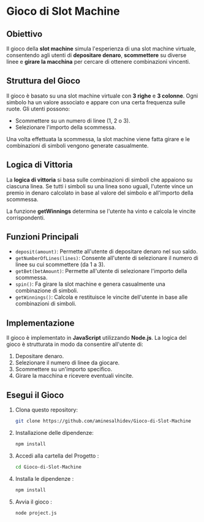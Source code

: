 # Gioco di Slot Machine

## Obiettivo

Il gioco della **slot machine** simula l'esperienza di una slot machine virtuale, consentendo agli utenti di **depositare denaro**, **scommettere** su diverse linee e **girare la macchina** per cercare di ottenere combinazioni vincenti.

## Struttura del Gioco

Il gioco è basato su una slot machine virtuale con **3 righe** e **3 colonne**. Ogni simbolo ha un valore associato e appare con una certa frequenza sulle ruote. Gli utenti possono:
- Scommettere su un numero di linee (1, 2 o 3).
- Selezionare l'importo della scommessa.

Una volta effettuata la scommessa, la slot machine viene fatta girare e le combinazioni di simboli vengono generate casualmente.

## Logica di Vittoria

La **logica di vittoria** si basa sulle combinazioni di simboli che appaiono su ciascuna linea. Se tutti i simboli su una linea sono uguali, l'utente vince un premio in denaro calcolato in base al valore del simbolo e all'importo della scommessa.

La funzione **getWinnings** determina se l'utente ha vinto e calcola le vincite corrispondenti.

## Funzioni Principali

- `deposit(amount)`: Permette all'utente di depositare denaro nel suo saldo.
- `getNumberOfLines(lines)`: Consente all'utente di selezionare il numero di linee su cui scommettere (da 1 a 3).
- `getBet(betAmount)`: Permette all'utente di selezionare l'importo della scommessa.
- `spin()`: Fa girare la slot machine e genera casualmente una combinazione di simboli.
- `getWinnings()`: Calcola e restituisce le vincite dell'utente in base alle combinazioni di simboli.

## Implementazione

Il gioco è implementato in **JavaScript** utilizzando **Node.js**. La logica del gioco è strutturata in modo da consentire all'utente di:
1. Depositare denaro.
2. Selezionare il numero di linee da giocare.
3. Scommettere su un'importo specifico.
4. Girare la macchina e ricevere eventuali vincite.

## Esegui il Gioco

1. Clona questo repository:
   ```bash
   git clone https://github.com/aminesalhidev/Gioco-di-Slot-Machine
   ```

2. Installazione delle dipendenze:
   ```bash
   npm install 
   ```

3. Accedi alla cartella del Progetto :
   ```bash
   cd Gioco-di-Slot-Machine
   ```
4. Installa le dipendenze : 
   ```bash
   npm install
   ```
5. Avvia il gioco : 
   ```bash
   node project.js
   ```